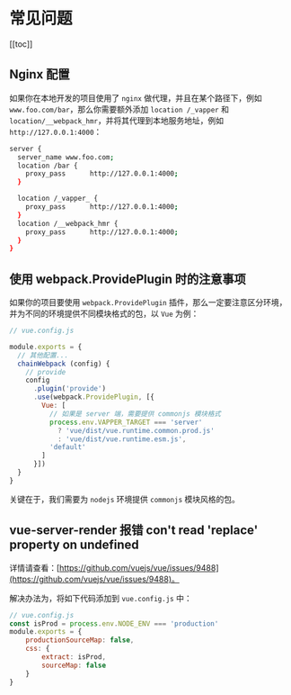 # 常见问题

[[toc]]

## Nginx 配置

如果你在本地开发的项目使用了 `nginx` 做代理，并且在某个路径下，例如 `www.foo.com/bar`，那么你需要额外添加 `location /_vapper` 和 `location/__webpack_hmr`，并将其代理到本地服务地址，例如 `http://127.0.0.1:4000`：

```sh
server {
  server_name www.foo.com;
  location /bar {
    proxy_pass      http://127.0.0.1:4000;
  }

  location /_vapper_ {
    proxy_pass      http://127.0.0.1:4000;
  }
  location /__webpack_hmr {
    proxy_pass      http://127.0.0.1:4000;
  }
}
```

## 使用 webpack.ProvidePlugin 时的注意事项

如果你的项目要使用 `webpack.ProvidePlugin` 插件，那么一定要注意区分环境，并为不同的环境提供不同模块格式的包，以 `Vue` 为例：

```js
// vue.config.js

module.exports = {
  // 其他配置...
  chainWebpack (config) {
    // provide
    config
      .plugin('provide')
      .use(webpack.ProvidePlugin, [{
        Vue: [
          // 如果是 server 端，需要提供 commonjs 模块格式
          process.env.VAPPER_TARGET === 'server'
            ? 'vue/dist/vue.runtime.common.prod.js'
            : 'vue/dist/vue.runtime.esm.js',
          'default'
        ]
      }])
  }
}
```

关键在于，我们需要为 `nodejs` 环境提供 `commonjs` 模块风格的包。

## vue-server-render 报错 con't read 'replace' property on undefined

详情请查看：[https://github.com/vuejs/vue/issues/9488](https://github.com/vuejs/vue/issues/9488)。

解决办法为，将如下代码添加到 `vue.config.js` 中：

```js
// vue.config.js
const isProd = process.env.NODE_ENV === 'production'
module.exports = {
    productionSourceMap: false,
    css: {
        extract: isProd,
        sourceMap: false
    }
}
```
